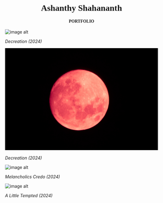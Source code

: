 <html>
   <head>
  <style>
      html {
          cursor: url(https://www.google.com/url?sa=i&url=https%3A%2F%2Fwallpapers.com%2Fpng%2Fvibrant-purple-orchid-bloom-e6rzd2jnz2z55q29.html&psig=AOvVaw1BM1bbzy1K-m_Q_gwxfXQd&ust=1738577509353000&source=images&cd=vfe&opi=89978449&ved=0CBQQjRxqFwoTCKCI74jgpIsDFQAAAAAdAAAAABAE), auto;
      }
  </style>
  
<body>
<h1 style="font-family:Times New Roman; text-align: center;">Ashanthy Shahananth</h1>
<h4 style="font-family:Times New Roman; text-align: center;">PORTFOLIO</h4>


</body>
</html>



![image alt](https://github.com/iamapsyop/iamapsyop.github.io/blob/main/_MG_1123.jpg?raw=true) 

_Decreation (2024)_

![image alt](https://github.com/iamapsyop/iamapsyop.github.io/blob/main/_MG_0936-3.jpg?raw=true) 

_Decreation (2024)_

![image alt](https://github.com/iamapsyop/iamapsyop.github.io/blob/main/IMG_9513.JPG?raw=true) 

_Melancholics Credo (2024)_

![image alt](https://github.com/iamapsyop/iamapsyop.github.io/blob/main/_MG_9848.jpg?raw=true) 

_A Little Tempted (2024)_
